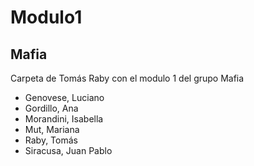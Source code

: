 # Modulo1
## Mafia

Carpeta de Tomás Raby con el modulo 1 del grupo Mafia




* Genovese, Luciano
* Gordillo, Ana
* Morandini, Isabella
* Mut, Mariana
* Raby, Tomás
* Siracusa, Juan Pablo
